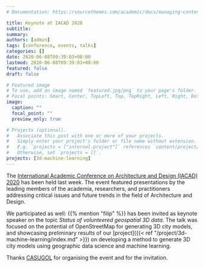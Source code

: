```yaml
---
# Documentation: https://sourcethemes.com/academic/docs/managing-content/

title: Keynote at IACAD 2020
subtitle: 
summary: 
authors: [admin]
tags: [conference, events, talks]
categories: []
date: 2020-06-08T09:39:03+08:00
lastmod: 2020-06-08T09:39:03+08:00
featured: false
draft: false

# Featured image
# To use, add an image named `featured.jpg/png` to your page's folder.
# Focal points: Smart, Center, TopLeft, Top, TopRight, Left, Right, BottomLeft, Bottom, BottomRight.
image:
  caption: ""
  focal_point: ""
  preview_only: true

# Projects (optional).
#   Associate this post with one or more of your projects.
#   Simply enter your project's folder or file name without extension.
#   E.g. `projects = ["internal-project"]` references `content/project/deep-learning/index.md`.
#   Otherwise, set `projects = []`.
projects: [3d-machine-learning]
---
```


The [International Academic Conference on Architecture and Design (IACAD) 2020](https://casugol.com/iacad/) has been held last week.
The event featured presentations by the leading members of the academia, researchers, and practitioners addressing critical issues and future trends in the field of Architecture and Design. 

We participated as well: {{% mention "filip" %}} has been invited as keynote speaker on the topic _Status of volunteered geospatial 3D data_. 
The talk was focused on the potential of OpenStreetMap for generating 3D city models, and showcasing preliminary results of our [project]({{< ref "/project/3d-machine-learning/index.md" >}}) on developing a method to generate 3D city models using geographic data science and machine learning.

Thanks [CASUGOL](https://casugol.com) for organising the event and for the invitation.


